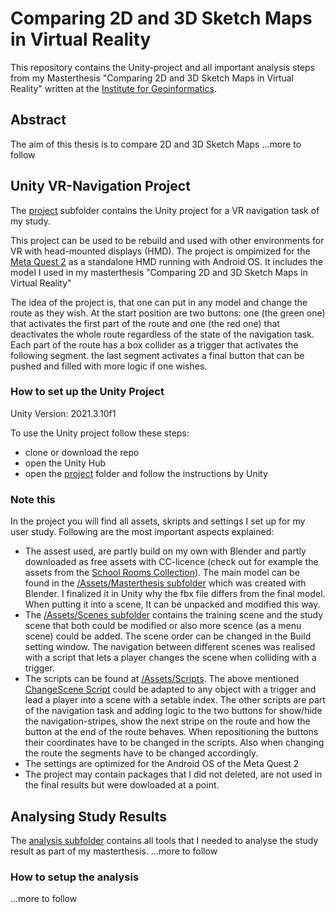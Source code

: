 # Comparing 2D and 3D Sketch Maps in Virtual Reality
This repository contains the Unity-project and all important analysis steps from my Masterthesis "Comparing 2D and 3D Sketch Maps in Virtual Reality" written at the [Institute for Geoinformatics](https://www.uni-muenster.de/Geoinformatics/).

## Abstract 
The aim of this thesis is to compare 2D and 3D Sketch Maps
...more to follow

## Unity VR-Navigation Project
The [project](./project) subfolder contains the Unity project for a VR navigation task of my study.

This project can be used to be rebuild and used with other environments for VR with head-mounted displays (HMD). The project is ompimized for the [Meta Quest 2](https://www.meta.com/de/quest/products/quest-2/) as a standalone HMD running with Android OS. It includes the model I used in my masterthesis "Comparing 2D and 3D Sketch Maps in Virtual Reality"

The idea of the project is, that one can put in any model and change the route as they wish. At the start position are two buttons: one (the green one) that activates the first part of the route and one (the red one) that deactivates the whole route regardless of the state of the navigation task. Each part of the route has a box collider as a trigger that activates the following segment. the last segment activates a final button that can be pushed and filled with more logic if one wishes.

### How to set up the Unity Project
Unity Version: 2021.3.10f1

To use the Unity project follow these steps:
  * clone or download the repo
  * open the Unity Hub
  * open the [project](./project) folder and follow the instructions by Unity
  
### Note this
In the project you will find all assets, skripts and settings I set up for my user study. Following are the most important aspects explained:
  * The assest used, are partly build on my own with Blender and partly downloaded as free assets with CC-licence (check out for example the assets from the [School Rooms Collection](./project/Assets/SchoolRooms)). The main model can be found in the [/Assets/Masterthesis subfolder](./project/Assets/Masterthesis) which was created with Blender. I finalized it in Unity why the fbx file differs from the final model. When putting it into a scene, It can be unpacked and modified this way.
  * The [/Assets/Scenes subfolder](./project/Assets/Scenes) contains the training scene and the study scene that both could be modified or also more scence (as a menu scene) could be added. The scene order can be changed in the Build setting window. The navigation between different scenes was realised with a script that lets a player changes the scene when colliding with a trigger.
  * The scripts can be found at [/Assets/Scripts](./project/Assets/Scripts). The above mentioned [ChangeScene Script](./project/Assets/Scripts/ChangeScene.cs) could be adapted to any object with a trigger and lead a player into a scene with a setable index. The other scripts are part of the navigation task and adding logic to the two buttons for show/hide the navigation-stripes, show the next stripe on the route and how the button at the end of the route behaves. When repositioning the buttons their coordinates have to be changed in the scripts. Also when changing the route the segments have to be changed accordingly.
  * The settings are optimized for the Android OS of the Meta Quest 2
  * The project may contain packages that I did not deleted, are not used in the final results but were dowloaded at a point.

## Analysing Study Results
The [analysis subfolder](./analysis) contains all tools that I needed to analyse the study result as part of my masterthesis.
...more to follow

### How to setup the analysis
...more to follow
